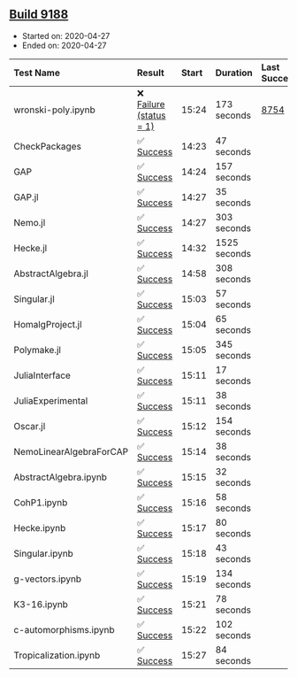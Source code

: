 ## [Build 9188](https://oscarci.mathematik.uni-kl.de/job/oscar/9188/)

* Started on: 2020-04-27
* Ended on: 2020-04-27

| Test Name    | Result | Start | Duration | Last Success | First Failure |
|:-------------|:-------|:------|:---------|:-------------|:--------------|
| wronski-poly.ipynb | ❌ [Failure (status = 1)](https://oscarci.mathematik.uni-kl.de/job/oscar/9188/artifact/logs/build-9188/wronski-poly.ipynb.log) | 15:24 | 173 seconds | [8754](https://oscarci.mathematik.uni-kl.de/job/oscar/8754/) | [8755](https://oscarci.mathematik.uni-kl.de/job/oscar/8755/) |
| CheckPackages | ✅ [Success](https://oscarci.mathematik.uni-kl.de/job/oscar/9188/artifact/logs/build-9188/CheckPackages.log) | 14:23 | 47 seconds |  |  |
| GAP | ✅ [Success](https://oscarci.mathematik.uni-kl.de/job/oscar/9188/artifact/logs/build-9188/GAP.log) | 14:24 | 157 seconds |  |  |
| GAP.jl | ✅ [Success](https://oscarci.mathematik.uni-kl.de/job/oscar/9188/artifact/logs/build-9188/GAP.jl.log) | 14:27 | 35 seconds |  |  |
| Nemo.jl | ✅ [Success](https://oscarci.mathematik.uni-kl.de/job/oscar/9188/artifact/logs/build-9188/Nemo.jl.log) | 14:27 | 303 seconds |  |  |
| Hecke.jl | ✅ [Success](https://oscarci.mathematik.uni-kl.de/job/oscar/9188/artifact/logs/build-9188/Hecke.jl.log) | 14:32 | 1525 seconds |  |  |
| AbstractAlgebra.jl | ✅ [Success](https://oscarci.mathematik.uni-kl.de/job/oscar/9188/artifact/logs/build-9188/AbstractAlgebra.jl.log) | 14:58 | 308 seconds |  |  |
| Singular.jl | ✅ [Success](https://oscarci.mathematik.uni-kl.de/job/oscar/9188/artifact/logs/build-9188/Singular.jl.log) | 15:03 | 57 seconds |  |  |
| HomalgProject.jl | ✅ [Success](https://oscarci.mathematik.uni-kl.de/job/oscar/9188/artifact/logs/build-9188/HomalgProject.jl.log) | 15:04 | 65 seconds |  |  |
| Polymake.jl | ✅ [Success](https://oscarci.mathematik.uni-kl.de/job/oscar/9188/artifact/logs/build-9188/Polymake.jl.log) | 15:05 | 345 seconds |  |  |
| JuliaInterface | ✅ [Success](https://oscarci.mathematik.uni-kl.de/job/oscar/9188/artifact/logs/build-9188/JuliaInterface.log) | 15:11 | 17 seconds |  |  |
| JuliaExperimental | ✅ [Success](https://oscarci.mathematik.uni-kl.de/job/oscar/9188/artifact/logs/build-9188/JuliaExperimental.log) | 15:11 | 38 seconds |  |  |
| Oscar.jl | ✅ [Success](https://oscarci.mathematik.uni-kl.de/job/oscar/9188/artifact/logs/build-9188/Oscar.jl.log) | 15:12 | 154 seconds |  |  |
| NemoLinearAlgebraForCAP | ✅ [Success](https://oscarci.mathematik.uni-kl.de/job/oscar/9188/artifact/logs/build-9188/NemoLinearAlgebraForCAP.log) | 15:14 | 38 seconds |  |  |
| AbstractAlgebra.ipynb | ✅ [Success](https://oscarci.mathematik.uni-kl.de/job/oscar/9188/artifact/logs/build-9188/AbstractAlgebra.ipynb.log) | 15:15 | 32 seconds |  |  |
| CohP1.ipynb | ✅ [Success](https://oscarci.mathematik.uni-kl.de/job/oscar/9188/artifact/logs/build-9188/CohP1.ipynb.log) | 15:16 | 58 seconds |  |  |
| Hecke.ipynb | ✅ [Success](https://oscarci.mathematik.uni-kl.de/job/oscar/9188/artifact/logs/build-9188/Hecke.ipynb.log) | 15:17 | 80 seconds |  |  |
| Singular.ipynb | ✅ [Success](https://oscarci.mathematik.uni-kl.de/job/oscar/9188/artifact/logs/build-9188/Singular.ipynb.log) | 15:18 | 43 seconds |  |  |
| g-vectors.ipynb | ✅ [Success](https://oscarci.mathematik.uni-kl.de/job/oscar/9188/artifact/logs/build-9188/g-vectors.ipynb.log) | 15:19 | 134 seconds |  |  |
| K3-16.ipynb | ✅ [Success](https://oscarci.mathematik.uni-kl.de/job/oscar/9188/artifact/logs/build-9188/K3-16.ipynb.log) | 15:21 | 78 seconds |  |  |
| c-automorphisms.ipynb | ✅ [Success](https://oscarci.mathematik.uni-kl.de/job/oscar/9188/artifact/logs/build-9188/c-automorphisms.ipynb.log) | 15:22 | 102 seconds |  |  |
| Tropicalization.ipynb | ✅ [Success](https://oscarci.mathematik.uni-kl.de/job/oscar/9188/artifact/logs/build-9188/Tropicalization.ipynb.log) | 15:27 | 84 seconds |  |  |
